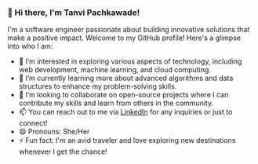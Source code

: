 ### 👋 Hi there, I'm Tanvi Pachkawade!

I'm a software engineer passionate about building innovative solutions that make a positive impact. Welcome to my GitHub profile! Here's a glimpse into who I am:

- 👀 I’m interested in exploring various aspects of technology, including web development, machine learning, and cloud computing.
- 🌱 I’m currently learning more about advanced algorithms and data structures to enhance my problem-solving skills.
- 💞️ I’m looking to collaborate on open-source projects where I can contribute my skills and learn from others in the community.
- 📫 You can reach out to me via [LinkedIn](linkedin.com/in/tanvi-pachkawade-76b5b4291) for any inquiries or just to connect!
- 😄 Pronouns: She/Her
- ⚡ Fun fact: I'm an avid traveler and love exploring new destinations whenever I get the chance!

<!---
tanvipachkawade/tanvipachkawade is a ✨ special ✨ repository because its `README.md` (this file) appears on your GitHub profile.
You can click the Preview link to take a look at your changes.
--->

